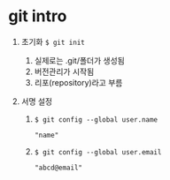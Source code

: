# git intro

1. 초기화 `$ git init`

   1. 실제로는 .git/폴더가 생성됨
   2. 버전관리가 시작됨
   3. 리포(repository)라고 부름

2. 서명 설정

   1. `$ git config --global user.name`

      `"name"`

   

   2. `$ git config --global user.email`

      `"abcd@email"`

      